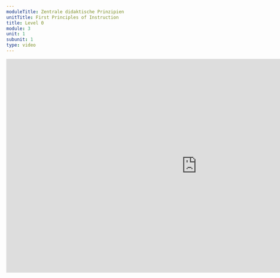```yaml
---
moduleTitle: Zentrale didaktische Prinzipien
unitTitle: First Principles of Instruction
title: Level 0
module: 3
unit: 1
subunit: 1
type: video
---
```


<iframe width="1017" height="572" src="https://www.youtube.com/embed/BnNzjlU2AbM?autoplay=1" frameborder="0" allow="accelerometer; autoplay; encrypted-media; gyroscope; picture-in-picture" allowfullscreen></iframe>